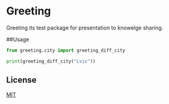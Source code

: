# Greeting

Greeting its test package for presentation to knowelge sharing.

##Usage 
```python
from greeting.city import greeting_diff_city

print(greeting_diff_city("Lviv"))
```

## License
[MIT](https://choosealicense.com/licenses/mit/)

